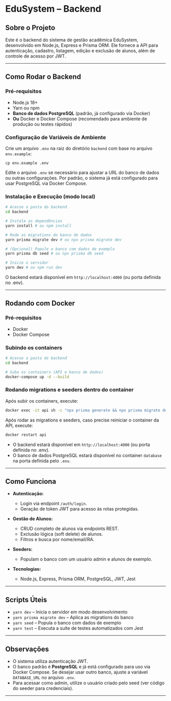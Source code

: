# EduSystem – Backend

## Sobre o Projeto

Este é o backend do sistema de gestão acadêmica EduSystem, desenvolvido em Node.js, Express e Prisma ORM. Ele fornece a API para autenticação, cadastro, listagem, edição e exclusão de alunos, além de controle de acesso por JWT.

---

## Como Rodar o Backend

### Pré-requisitos
- Node.js 18+
- Yarn ou npm
- **Banco de dados PostgreSQL** (padrão, já configurado via Docker)
- **Ou** Docker e Docker Compose (recomendado para ambiente de produção ou testes rápidos)

### Configuração de Variáveis de Ambiente
Crie um arquivo `.env` na raiz do diretório `backend` com base no arquivo `env.example`:

```
cp env.example .env
```

Edite o arquivo `.env` se necessário para ajustar a URL do banco de dados ou outras configurações. Por padrão, o sistema já está configurado para usar PostgreSQL via Docker Compose.

### Instalação e Execução (modo local)
```bash
# Acesse a pasta do backend
cd backend

# Instale as dependências
yarn install # ou npm install

# Rode as migrations do banco de dados
yarn prisma migrate dev # ou npx prisma migrate dev

# (Opcional) Popule o banco com dados de exemplo
yarn prisma db seed # ou npx prisma db seed

# Inicie o servidor
yarn dev # ou npm run dev
```
O backend estará disponível em `http://localhost:4000` (ou porta definida no .env).

---

## Rodando com Docker

### Pré-requisitos
- Docker
- Docker Compose

### Subindo os containers

```bash
# Acesse a pasta do backend
cd backend

# Suba os containers (API e banco de dados)
docker-compose up -d --build
```

### Rodando migrations e seeders dentro do container

Após subir os containers, execute:

```bash
docker exec -it api sh -c "npx prisma generate && npx prisma migrate deploy && npm run seed"
```

Após rodar as migrations e seeders, caso precise reiniciar o container da API, execute:

```bash
docker restart api
```

- O backend estará disponível em `http://localhost:4000` (ou porta definida no .env).
- O banco de dados PostgreSQL estará disponível no container `database` na porta definida pelo `.env`.

---

## Como Funciona

- **Autenticação:**
  - Login via endpoint `/auth/login`.
  - Geração de token JWT para acesso às rotas protegidas.

- **Gestão de Alunos:**
  - CRUD completo de alunos via endpoints REST.
  - Exclusão lógica (soft delete) de alunos.
  - Filtros e busca por nome/email/RA.

- **Seeders:**
  - Populam o banco com um usuário admin e alunos de exemplo.

- **Tecnologias:**
  - Node.js, Express, Prisma ORM, PostgreSQL, JWT, Jest

---

## Scripts Úteis
- `yarn dev` – Inicia o servidor em modo desenvolvimento
- `yarn prisma migrate dev` – Aplica as migrations do banco
- `yarn seed` – Popula o banco com dados de exemplo
- `yarn test` – Executa a suíte de testes automatizados com Jest

---

## Observações
- O sistema utiliza autenticação JWT.
- O banco padrão é **PostgreSQL** e já está configurado para uso via Docker Compose. Se desejar usar outro banco, ajuste a variável `DATABASE_URL` no arquivo `.env`.
- Para acessar como admin, utilize o usuário criado pelo seed (ver código do seeder para credenciais).

---
